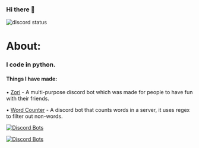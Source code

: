 ### Hi there 👋


![discord status](https://img.shields.io/endpoint?label=status&url=https://dev.discordprofiles.me/api/badge/status/750470053300011070)


# About:

### I code in python.

#### Things I have made:
• [Zori](https://top.gg/bot/811283944175304705) - A multi-purpose discord bot which was made for people to have fun with their friends.

• [Word Counter](https://github.com/soulrika/Word-counter-bot) - A discord bot that counts words in a server, it uses regex to filter out non-words.





[![Discord Bots](https://top.gg/api/widget/811283944175304705.svg)](https://top.gg/bot/811283944175304705)


[![Discord Bots](https://top.gg/api/widget/828031905776533554.svg)](https://top.gg/bot/828031905776533554)



